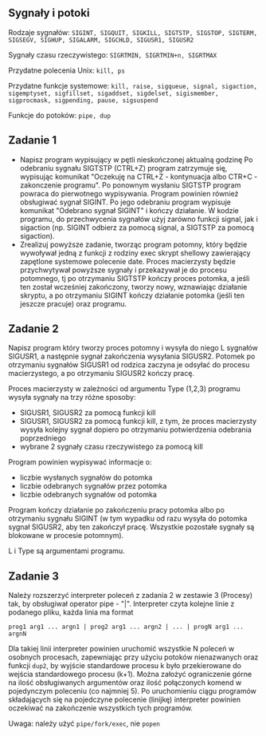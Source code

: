 ## Sygnały i potoki
Rodzaje sygnałów: ```SIGINT, SIGQUIT, SIGKILL, SIGTSTP, SIGSTOP, SIGTERM, SIGSEGV, SIGHUP, SIGALARM, SIGCHLD, SIGUSR1, SIGUSR2```

Sygnały czasu rzeczywistego: ```SIGRTMIN, SIGRTMIN+n, SIGRTMAX```

Przydatne polecenia Unix: ```kill, ps```

Przydatne funkcje systemowe: ```kill, raise, sigqueue, signal, sigaction, sigemptyset, sigfillset, sigaddset, sigdelset, sigismember, sigprocmask, sigpending, pause, sigsuspend```

Funkcje do potoków: ```pipe, dup```

## Zadanie 1
- Napisz program wypisujący w pętli nieskończonej aktualną godzinę Po odebraniu sygnału SIGTSTP (CTRL+Z) program zatrzymuje się, wypisując komunikat 
"Oczekuję na CTRL+Z - kontynuacja albo CTR+C - zakonczenie programu". Po ponownym wysłaniu SIGTSTP program powraca do pierwotnego wypisywania.
Program powinien również obsługiwać sygnał SIGINT. Po jego odebraniu program wypisuje komunikat "Odebrano sygnał SIGINT" i kończy działanie. W kodzie programu, do przechwycenia sygnałów użyj zarówno funkcji signal, 
jak i sigaction (np. SIGINT odbierz za pomocą signal, a SIGTSTP za pomocą sigaction).
- Zrealizuj powyższe zadanie, tworząc program potomny, który będzie wywoływał jedną z funkcji z rodziny exec skrypt shellowy zawierający zapętlone systemowe polecenie date. 
Proces macierzysty będzie przychwytywał powyższe sygnały i przekazywał je do procesu potomnego, tj po otrzymaniu SIGTSTP kończy proces potomka, a jeśli ten został wcześniej zakończony, 
tworzy nowy, wznawiając działanie skryptu, a po otrzymaniu SIGINT kończy działanie potomka (jeśli ten jeszcze pracuje) oraz programu.

## Zadanie 2
Napisz program który tworzy proces potomny i wysyła do niego L sygnałów SIGUSR1, a następnie sygnał zakończenia wysyłania SIGUSR2. 
Potomek po otrzymaniu sygnałów SIGUSR1 od rodzica zaczyna je odsyłać do procesu macierzystego, a po otrzymaniu SIGUSR2 kończy pracę.

Proces macierzysty w zależności od argumentu Type (1,2,3) programu wysyła sygnały na trzy różne sposoby:
- SIGUSR1, SIGUSR2 za pomocą funkcji kill
- SIGUSR1, SIGUSR2 za pomocą funkcji kill, z tym, że proces macierzysty wysyła kolejny sygnał dopiero po otrzymaniu potwierdzenia odebrania poprzedniego
- wybrane 2 sygnały czasu rzeczywistego za pomocą kill

Program powinien wypisywać informacje o:
- liczbie wysłanych sygnałów do potomka
- liczbie odebranych sygnałów przez potomka
- liczbie odebranych sygnałów od potomka

Program kończy działanie po zakończeniu pracy potomka albo po otrzymaniu sygnału SIGINT (w tym wypadku od razu wysyła do potomka sygnał SIGUSR2, aby ten zakończył pracę. Wszystkie pozostałe sygnały są blokowane w procesie potomnym).

L i Type są argumentami programu.

## Zadanie 3

Należy rozszerzyć interpreter poleceń z zadania 2 w zestawie 3 (Procesy) tak, by obsługiwał operator pipe - "|". Interpreter czyta kolejne linie z podanego pliku, każda linia ma format

```prog1 arg1 ... argn1 | prog2 arg1 ... argn2 | ... | progN arg1 ... argnN```

Dla takiej linii interpreter powinien uruchomić wszystkie N poleceń w osobnych procesach, zapewniając przy użyciu potoków nienazwanych oraz funkcji ```dup2```, 
by wyjście standardowe procesu k było przekierowane do wejścia standardowego procesu (k+1). 
Można założyć ograniczenie górne na ilość obsługiwanych argumentów oraz ilość połączonych komend w pojedynczym poleceniu (co najmniej 5). 
Po uruchomieniu ciągu programów składających się na pojedczyne polecenie (linijkę) interpreter powinien oczekiwać na zakończenie wszystkich tych programów.

Uwaga: należy użyć ```pipe/fork/exec```, nie ```popen```
